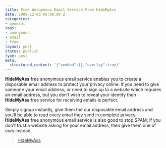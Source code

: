 ```yaml
---
title: Free Anonymous Email Service From HideMyAss
date: 2009-12-05 00:00:00 Z
categories:
- general
tags:
- anonymous
- email
- free
layout: post
status: publish
type: post
meta:
  structured_content: '{"oembed":{},"overlay":true}'
---
```


 **HideMyAss** free anonymous email service enables you to create a disposable email address to protect your privacy online. If you need to give someone your email address, or need to sign up to a website which requires an email address, but you don't wish to reveal your identity then **HideMyAss** free service for receiving emails is perfect.

Simply signup instantly, give them the our disposable email address and you'll be able to read every email they send in complete privacy. **HideMyAss** free anonymous email service is also good to stop SPAM; if you don't trust a website asking for your email address, then give them one of ours instead.

> [HideMyAss](https://www.hidemyass.com/vpn/r20877)

